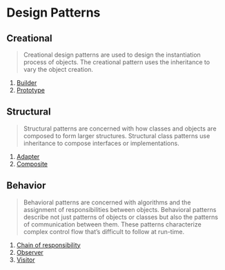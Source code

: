 #   Design Patterns

##  Creational
>   Creational design patterns are used to design the instantiation process of objects. The creational pattern uses the 
    inheritance to vary the object creation.

1.  [Builder](https://github.com/11andrew1991/design_patterns/tree/master/Builder) 
2.  [Prototype](https://github.com/11andrew1991/design_patterns/tree/master/Prototype)


##  Structural
>   Structural patterns are concerned with how classes and objects are composed to form larger structures. Structural 
    class patterns use inheritance to compose interfaces or implementations.

1.  [Adapter](https://github.com/11andrew1991/design_patterns/tree/master/Adapter)
2.  [Composite]()


##  Behavior
>   Behavioral patterns are concerned with algorithms and the assignment of responsibilities between objects. Behavioral 
    patterns describe not just patterns of objects or classes but also the patterns of communication between them. 
    These patterns characterize complex control flow that’s difficult to follow at run-time.

1.  [Chain of responsibility]()
2.  [Observer]()
3.  [Visitor]()